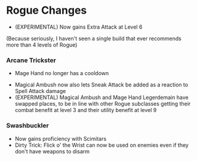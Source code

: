 # Rogue Changes

- (EXPERIMENTAL) Now gains Extra Attack at Level 6
<!-- - Reliable Talent at level 11 now also makes the minimum result you can roll on damage die be 3 -->

(Because seriously, I haven't seen a single build that ever recommends more than 4 levels of Rogue)

### Arcane Trickster

- Mage Hand no longer has a cooldown
<!-- - Mage Hand Legerdemain invisibility now behaves like Greater Invisibility, and Mage Hands passively gain Pass Without A Trace -->
- Magical Ambush now also lets Sneak Attack be added as a reaction to Spell Attack damage
- (EXPERIMENTAL) Magical Ambush and Mage Hand Legerdemain have swapped places, to be in line with other Rogue subclasses getting their combat benefit at level 3 and their utility benefit at level 9

### Swashbuckler

- Now gains proficiency with Scimitars
- Dirty Trick: Flick o' the Wrist can now be used on enemies even if they don't have weapons to disarm